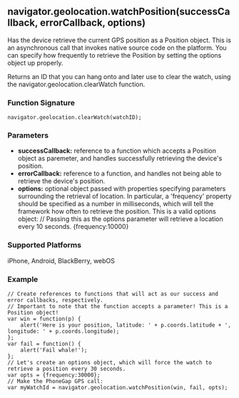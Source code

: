 navigator.geolocation.watchPosition(successCallback, errorCallback, options)
-----------
Has the device retrieve the current GPS position as a Position object. This is an asynchronous call that invokes native source code on the platform. You can specify how frequently to retrieve the Position by setting the options object up properly.

Returns an ID that you can hang onto and later use to clear the watch, using the navigator.geolocation.clearWatch function.

### Function Signature ###
    navigator.geolocation.clearWatch(watchID);

### Parameters ###
* __successCallback:__ reference to a function which accepts a Position object as paremeter, and handles successfully retrieving the device's position.
* __errorCallback:__ reference to a function, and handles not being able to retrieve the device's position.
* __options:__ optional object passed with properties specifying parameters surrounding the retrieval of location. In particular, a 'frequency' property should be specified as a number in milliseconds, which will tell the framework how often to retrieve the position. This is a valid options object:
    // Passing this as the options parameter will retrieve a location every 10 seconds.
    {frequency:10000}

### Supported Platforms ###
iPhone, Android, BlackBerry, webOS

### Example ###
    // Create references to functions that will act as our success and error callbacks, respectively.
    // Important to note that the function accepts a parameter! This is a Position object!
    var win = function(p) {
        alert('Here is your position, latitude: ' + p.coords.latitude + ', longitude: ' + p.coords.longitude);
    };
    var fail = function() {
        alert('Fail whale!');
    };
    // Let's create an options object, which will force the watch to retrieve a position every 30 seconds.
    var opts = {frequency:30000};
    // Make the PhoneGap GPS call:
    var myWatchId = navigator.geolocation.watchPosition(win, fail, opts);